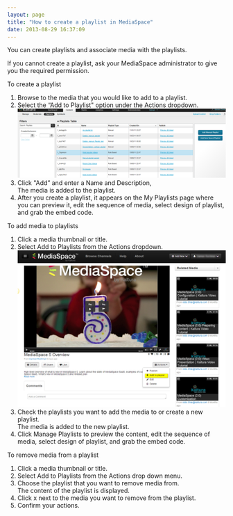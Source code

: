 ```yaml
---
layout: page
title: "How to create a playlist in MediaSpace"
date: 2013-08-29 16:37:09
---
```


You can create playlists and associate media with the playlists.

<p class="mce-note-graphic">
  <span>If you cannot create a playlist, ask your MediaSpace administrator to give you the required permission.</span>
</p>

<p class="mce-procedure">
  To create a playlist
</p>

1.  Browse to the media that you would like to add to a playlist.
2.  Select the “Add to Playlist" option under the Actions dropdown.  
    <img src="../../assets/1144.img">
3.  Click "Add” and enter a Name and Description,   
    The media is added to the playlist.
4.  After you create a playlist, it appears on the My Playlists page where you can preview it, edit the sequence of media, select design of playlist, and grab the embed code.

<p class="mce-procedure">
  To add media to playlists
</p>

1.  Click a media thumbnail or title.
2.  Select Add to Playlists from the Actions dropdown.  
    <img src="../../assets/1143.img">
3.  Check the playlists you want to add the media to or create a new playlist.  
    The media is added to the new playlist.
4.  Click Manage Playlists to preview the content, edit the sequence of media, select design of playlist, and grab the embed code.

<p class="mce-procedure">
  To remove media from a playlist
</p>

1.  Click a media thumbnail or title.
2.  Select Add to Playlists from the Actions drop down menu.
3.  Choose the playlist that you want to remove media from.  
    The content of the playlist is displayed.
4.  Click x next to the media you want to remove from the playlist.
5.  Confirm your actions.